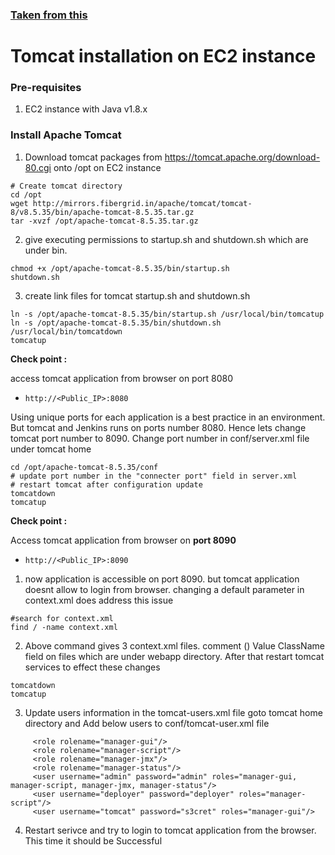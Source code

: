 ### [Taken from this](https://github.com/yankils/Simple-DevOps-Project/blob/master/Tomcat/tomcat_installation.MD)

# Tomcat installation on EC2 instance
### Pre-requisites

1. EC2 instance with Java v1.8.x

### Install Apache Tomcat

1. Download tomcat packages from https://tomcat.apache.org/download-80.cgi onto /opt on EC2 instance
```
# Create tomcat directory
cd /opt
wget http://mirrors.fibergrid.in/apache/tomcat/tomcat-8/v8.5.35/bin/apache-tomcat-8.5.35.tar.gz
tar -xvzf /opt/apache-tomcat-8.5.35.tar.gz
```
2. give executing permissions to startup.sh and shutdown.sh which are under bin.
```
chmod +x /opt/apache-tomcat-8.5.35/bin/startup.sh 
shutdown.sh
```
3. create link files for tomcat startup.sh and shutdown.sh
```
ln -s /opt/apache-tomcat-8.5.35/bin/startup.sh /usr/local/bin/tomcatup
ln -s /opt/apache-tomcat-8.5.35/bin/shutdown.sh /usr/local/bin/tomcatdown
tomcatup
```
__Check point :__

access tomcat application from browser on port 8080

   - `http://<Public_IP>:8080`

Using unique ports for each application is a best practice in an environment. But tomcat and Jenkins runs on ports number 8080. Hence lets change tomcat port number to 8090. Change port number in conf/server.xml file under tomcat home
```
cd /opt/apache-tomcat-8.5.35/conf
# update port number in the "connecter port" field in server.xml
# restart tomcat after configuration update
tomcatdown
tomcatup
```
__Check point :__

Access tomcat application from browser on __port 8090__

   - `http://<Public_IP>:8090`

1. now application is accessible on port 8090. but tomcat application doesnt allow to login from browser. changing a default parameter in context.xml does address this issue
```
#search for context.xml
find / -name context.xml
```
2. Above command gives 3 context.xml files. comment () Value ClassName field on files which are under webapp directory. After that restart tomcat services to effect these changes
```
tomcatdown
tomcatup
```
3. Update users information in the tomcat-users.xml file goto tomcat home directory and Add below users to conf/tomcat-user.xml file
```
     <role rolename="manager-gui"/>
     <role rolename="manager-script"/>
     <role rolename="manager-jmx"/>
     <role rolename="manager-status"/>
     <user username="admin" password="admin" roles="manager-gui, manager-script, manager-jmx, manager-status"/>
     <user username="deployer" password="deployer" roles="manager-script"/>
     <user username="tomcat" password="s3cret" roles="manager-gui"/>
```
4. Restart serivce and try to login to tomcat application from the browser. This time it should be Successful

